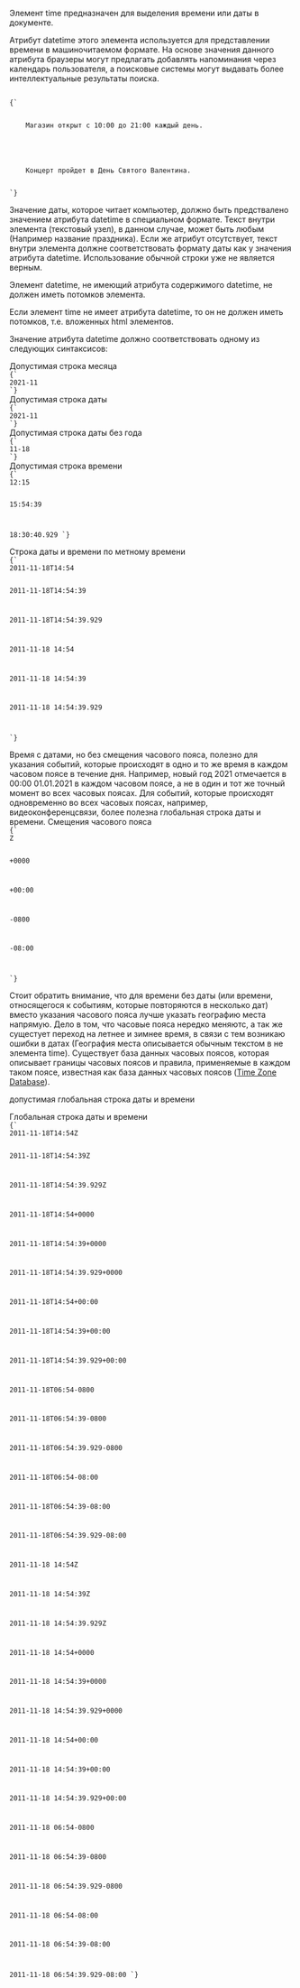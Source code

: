 <p>
	Элемент <LE>time</LE> предназначен для выделения времени или даты в документе.
</p>

<p>
	Атрибут <LA>datetime</LA> этого элемента используется для представлении времени в машиночитаемом формате. На основе значения данного атрибута браузеры могут предлагать добавлять напоминания через календарь пользователя, а поисковые системы могут выдавать более интеллектуальные результаты поиска.
</p>

<ExampleBox>
<Code>
{`
<p>
	Магазин открыт с <time>10:00</time> до <time>21:00</time> каждый день.
</p>

<p>
	Концерт пройдет в <time datetime="2022-02-14 20:00">День Святого Валентина</time>.
</p>
`}
</Code>
</ExampleBox>

<p>
	Значение даты, которое читает компьютер, должно быть предствалено значением атрибута <LA>datetime</LA> в специальном формате. Текст внутри элемента (текстовый узел), в данном случае, может быть любым (Например название праздника). Если же атрибут отсутствует, текст внутри элемента должне соответствовать формату даты как у значения атрибута <LA>datetime</LA>. Использование обычной строки уже не является верным.
</p>

<p>
	Элемент <LA>datetime</LA>, не имеющий атрибута содержимого <LA>datetime</LA>, не должен иметь потомков элемента.
</p>

<p>
	Если элемент <LE>time</LE> не имеет атрибута <LA>datetime</LA>, то он не должен иметь потомков, т.е. вложенных html элементов.
</p>

<p>
	Значение атрибута <LA>datetime</LA> должно соответствовать одному из следующих синтаксисов:
</p>

<ExampleBox>
Допустимая строка месяца
<Code>
{`
<time>2021-11</time>
`}
</Code>
</ExampleBox>

<ExampleBox>
Допустимая строка даты
<Code>
{`
<time>2021-11</time>
`}
</Code>
</ExampleBox>

<ExampleBox>
Допустимая строка даты без года
<Code>
{`
<time>11-18</time>
`}
</Code>
</ExampleBox>

<ExampleBox>
Допустимая строка времени
<Code>
{`
<time>12:15</time>

<time>15:54:39</time>

<time>18:30:40.929</time>
`}
</Code>
</ExampleBox>

<ExampleBox>
Строка даты и времени по метному времени
<Code>
{`
<time>2011-11-18T14:54</time>

<time>2011-11-18T14:54:39</time>

<time>2011-11-18T14:54:39.929</time>

<time>2011-11-18 14:54</time>

<time>2011-11-18 14:54:39</time>

<time>2011-11-18 14:54:39.929</time>

`}
</Code>
</ExampleBox>

<NoteBox>
Время с датами, но без смещения часового пояса, полезно для указания событий, которые происходят в одно и то же время в каждом часовом поясе в течение дня. Например, новый год 2021 отмечается в 00:00 01.01.2021 в каждом часовом поясе, а не в один и тот же точный момент во всех часовых поясах. Для событий, которые происходят одновременно во всех часовых поясах, например, видеоконференцсвязи, более полезна глобальная строка даты и времени.
</NoteBox>



<ExampleBox>
Смещения часового пояса
<Code>
{`
<time>Z</time>

<time>+0000</time>

<time>+00:00</time>

<time>-0800</time>

<time>-08:00</time>


`}
</Code>
</ExampleBox>

<NoteBox>
Стоит обратить внимание, что для времени без даты (или времени, относящегося к событиям, которые повторяются в несколько дат) вместо указания часового пояса лучше указать географию места напрямую. Дело в том, что часовые пояса нередко меняютс, а так же сущестует переход на летнее и зимнее время, в связи с тем возникаю ошибки в датах (География места описывается обычным текстом в не элемента <LE>time</LE>). Существует база данных часовых поясов, которая описывает границы часовых поясов и правила, применяемые в каждом таком поясе, известная как база данных часовых поясов (<a href="https://www.iana.org/time-zones" target="_blank">Time Zone Database</a>).
</NoteBox>

допустимая глобальная строка даты и времени

<ExampleBox>
Глобальная строка даты и времени
<Code>
{`
<time>2011-11-18T14:54Z</time>


<time>2011-11-18T14:54:39Z</time>

<time>2011-11-18T14:54:39.929Z</time>

<time>2011-11-18T14:54+0000</time>

<time>2011-11-18T14:54:39+0000</time>

<time>2011-11-18T14:54:39.929+0000</time>

<time>2011-11-18T14:54+00:00</time>

<time>2011-11-18T14:54:39+00:00</time>

<time>2011-11-18T14:54:39.929+00:00</time>

<time>2011-11-18T06:54-0800</time>

<time>2011-11-18T06:54:39-0800</time>

<time>2011-11-18T06:54:39.929-0800</time>

<time>2011-11-18T06:54-08:00</time>

<time>2011-11-18T06:54:39-08:00</time>

<time>2011-11-18T06:54:39.929-08:00</time>

<time>2011-11-18 14:54Z</time>

<time>2011-11-18 14:54:39Z</time>

<time>2011-11-18 14:54:39.929Z</time>

<time>2011-11-18 14:54+0000</time>

<time>2011-11-18 14:54:39+0000</time>

<time>2011-11-18 14:54:39.929+0000</time>

<time>2011-11-18 14:54+00:00</time>

<time>2011-11-18 14:54:39+00:00</time>

<time>2011-11-18 14:54:39.929+00:00</time>

<time>2011-11-18 06:54-0800</time>

<time>2011-11-18 06:54:39-0800</time>

<time>2011-11-18 06:54:39.929-0800</time>

<time>2011-11-18 06:54-08:00</time>

<time>2011-11-18 06:54:39-08:00</time>

<time>2011-11-18 06:54:39.929-08:00</time>
`}
</Code>
</ExampleBox>
